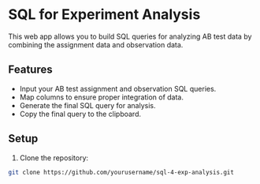 # SQL for Experiment Analysis

This web app allows you to build SQL queries for analyzing AB test data by combining the assignment data and observation data. 

## Features

- Input your AB test assignment and observation SQL queries.
- Map columns to ensure proper integration of data.
- Generate the final SQL query for analysis.
- Copy the final query to the clipboard.

## Setup

1. Clone the repository:

```bash
git clone https://github.com/yourusername/sql-4-exp-analysis.git

